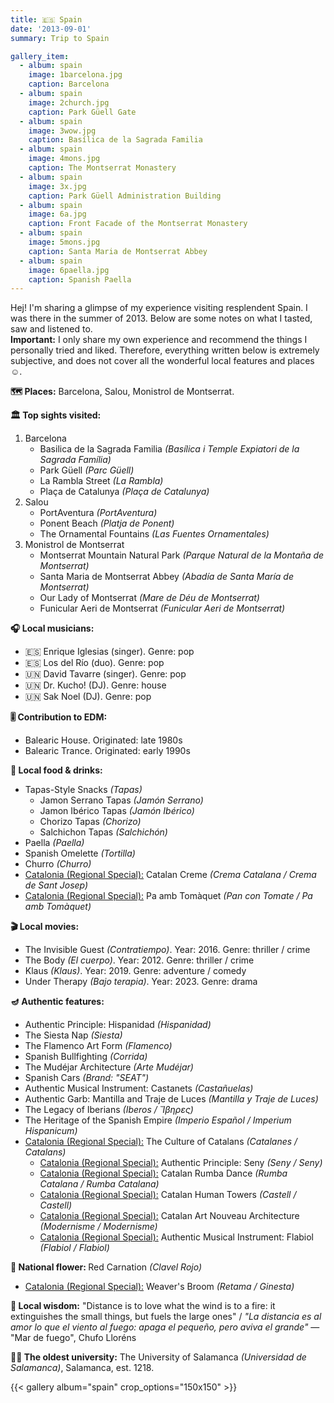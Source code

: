 ```yaml
---
title: 🇪🇸 Spain
date: '2013-09-01'
summary: Trip to Spain

gallery_item:
  - album: spain
    image: 1barcelona.jpg
    caption: Barcelona
  - album: spain
    image: 2church.jpg
    caption: Park Güell Gate 
  - album: spain
    image: 3wow.jpg
    caption: Basílica de la Sagrada Familia
  - album: spain
    image: 4mons.jpg
    caption: The Montserrat Monastery
  - album: spain
    image: 3x.jpg
    caption: Park Güell Administration Building
  - album: spain
    image: 6a.jpg
    caption: Front Facade of the Montserrat Monastery
  - album: spain
    image: 5mons.jpg
    caption: Santa Maria de Montserrat Abbey
  - album: spain
    image: 6paella.jpg
    caption: Spanish Paella
---
```

Hej! I'm sharing a glimpse of my experience visiting resplendent Spain. I was there in the summer of 2013. Below are some notes on what I tasted, saw and listened to.<br>
<b>Important:</b> I only share my own experience and recommend the things I personally tried and liked. Therefore, everything written below is extremely subjective, and does not cover all the wonderful local features and places ☺️.

<b>🗺 Places:</b> Barcelona, Salou, Monistrol de Montserrat.<br>

<b>🏛 Top sights visited: </b>
1. Barcelona
    - Basilica de la Sagrada Familia <i>(Basílica i Temple Expiatori de la Sagrada Família)</i>
    - Park Güell <i>(Parc Güell)</i>
    - La Rambla Street <i>(La Rambla)</i>
    - Plaça de Catalunya <i>(Plaça de Catalunya)</i>
2. Salou
    - PortAventura <i>(PortAventura)</i>
    - Ponent Beach <i>(Platja de Ponent)</i>
    - The Ornamental Fountains <i>(Las Fuentes Ornamentales)</i>
3. Monistrol de Montserrat
    - Montserrat Mountain Natural Park <i>(Parque Natural de la Montaña de Montserrat)</i>
    - Santa Maria de Montserrat Abbey <i>(Abadía de Santa María de Montserrat)</i>
    - Our Lady of Montserrat <i>(Mare de Déu de Montserrat)</i>
    - Funicular Aeri de Montserrat <i>(Funicular Aeri de Montserrat)</i>


<b>🎧 Local musicians: </b>
- 🇪🇸 Enrique Iglesias (singer). Genre: pop
- 🇪🇸 Los del Río (duo). Genre: pop
- 🇺🇳 David Tavarre (singer). Genre: pop
- 🇺🇳 Dr. Kucho! (DJ). Genre: house
- 🇺🇳 Sak Noel (DJ). Genre: pop

<b>🎚️ Contribution to EDM: </b>
- Balearic House. Originated: late 1980s
- Balearic Trance. Originated: early 1990s


<b>🥘 Local food & drinks: </b>
- Tapas-Style Snacks <i>(Tapas)</i>
  - Jamon Serrano Tapas <i>(Jamón Serrano)</i>
  - Jamon Ibérico Tapas <i>(Jamón Ibérico)</i>
  - Chorizo Tapas <i>(Chorizo)</i>
  - Salchichon Tapas <i>(Salchichón)</i>
- Paella <i>(Paella)</i>
- Spanish Omelette <i>(Tortilla)</i>
- Churro <i>(Churro)</i>
- <u>Catalonia (Regional Special):</u> Catalan Creme <i>(Crema Catalana / Crema de Sant Josep)</i>
- <u>Catalonia (Regional Special):</u> Pa amb Tomàquet <i>(Pan con Tomate / Pa amb Tomàquet)</i>

<b>🎬 Local movies:</b>
-  The Invisible Guest <i>(Contratiempo)</i>. Year: 2016. Genre: thriller / crime
-  The Body <i>(El cuerpo)</i>. Year: 2012. Genre: thriller / crime
-  Klaus <i>(Klaus)</i>. Year: 2019. Genre: adventure / comedy 
-  Under Therapy <i>(Bajo terapia)</i>. Year: 2023. Genre: drama


<b>🪔 Authentic features:</b>
- Authentic Principle: Hispanidad <i>(Hispanidad)</i>
- The Siesta Nap <i>(Siesta)</i>
- The Flamenco Art Form <i>(Flamenco)</i>
- Spanish Bullfighting <i>(Corrida)</i>
- The Mudéjar Architecture <i>(Arte Mudéjar)</i>
- Spanish Cars <i>(Brand: "SEAT")</i>
- Authentic Musical Instrument: Castanets <i>(Castañuelas)</i> 
- Authentic Garb: Mantilla and Traje de Luces <i>(Mantilla y Traje de Luces)</i>
- The Legacy of Iberians <i>(Iberos / Ἴβηρες)</i> 
- The Heritage of the Spanish Empire <i>(Imperio Español / Imperium Hispanicum)</i>
- <u>Catalonia (Regional Special):</u> The Culture of Catalans <i>(Catalanes / Catalans)</i>
  - <u>Catalonia (Regional Special):</u> Authentic Principle: Seny <i>(Seny / Seny)</i>
  - <u>Catalonia (Regional Special):</u> Catalan Rumba Dance <i>(Rumba Catalana / Rumba Catalana)</i>
  - <u>Catalonia (Regional Special):</u> Catalan Human Towers <i>(Castell / Castell)</i>
  - <u>Catalonia (Regional Special):</u> Catalan Art Nouveau Architecture <i>(Modernisme / Modernisme)</i>
  - <u>Catalonia (Regional Special):</u> Authentic Musical Instrument: Flabiol <i>(Flabiol / Flabiol)</i>
  

<b>💐 National flower: </b> Red Carnation <i>(Clavel Rojo)</i>
- <u>Catalonia (Regional Special):</u> Weaver's Broom <i>(Retama / Ginesta)</i>


<b>🦉 Local wisdom:</b> "Distance is to love what the wind is to a fire: it extinguishes the small things, but fuels the large ones" / <i>"La distancia es al amor lo que el viento al fuego: apaga el pequeño, pero aviva el grande"</i> — "Mar de fuego", Chufo Lloréns


<b>👨‍🎓 The oldest university:</b> The University of Salamanca <i>(Universidad de Salamanca)</i>, Salamanca, est. 1218. 



{{< gallery album="spain" crop_options="150x150" >}}
   

